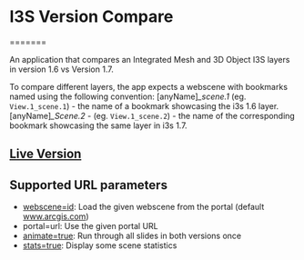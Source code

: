 # I3S Version Compare
=======

An application that compares an Integrated Mesh and 3D Object I3S layers in version 1.6 vs Version 1.7.

To compare different layers, the app expects a webscene with bookmarks named using the following convention:
[anyName]*_scene.1*  (eg. `View.1_scene.1`) - the name of a bookmark showcasing the i3s 1.6 layer.
[anyName]*_Scene.2* - (eg. `View.1_scene.2`) - the name of the corresponding bookmark showcasing the same layer in i3s 1.7.

## [Live Version](https://tamrat-b.github.io/i3sVerCompare)

## Supported URL parameters

* [webscene=id](https://3dcities.maps.arcgis.com/home/item.html?id=144a63d9f009408fafac550719c14cba): Load the given webscene from the portal (default www.arcgis.com)
* portal=url: Use the given portal URL
* [animate=true](https://tamrat-b.github.io/i3sVerCompare?animate=true): Run through all slides in both versions once
* [stats=true](https://tamrat-b.github.io/i3sVerCompare/?stats=true): Display some scene statistics
